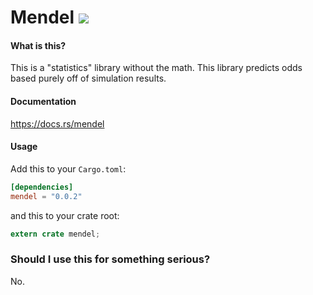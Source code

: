 # Mendel [![](http://meritbadge.herokuapp.com/mendel)](https://crates.io/crates/mendel)

#### What is this?
This is a "statistics" library without the math. This library predicts odds based purely off of simulation results.

#### Documentation

https://docs.rs/mendel

#### Usage

Add this to your `Cargo.toml`:

```toml
[dependencies]
mendel = "0.0.2"
```

and this to your crate root:

```rust
extern crate mendel;
```

### Should I use this for something serious?
No.
